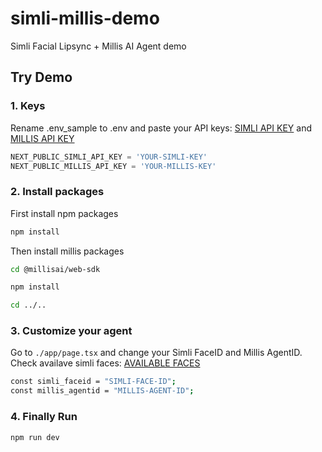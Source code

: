 # simli-millis-demo
 Simli Facial Lipsync + Millis AI Agent demo 
 
 ## Try Demo
 ### 1. Keys
Rename .env_sample to .env and paste your API keys: [SIMLI API KEY](https://www.simli.com/profile) and [MILLIS API KEY](https://www.millis.ai/)
```js
NEXT_PUBLIC_SIMLI_API_KEY = 'YOUR-SIMLI-KEY'
NEXT_PUBLIC_MILLIS_API_KEY = 'YOUR-MILLIS-KEY'
```

### 2. Install packages
First install npm packages
```bash
npm install
```
Then install millis packages
```bash
cd @millisai/web-sdk
```
```bash
npm install
```
```bash
cd ../..
```

### 3. Customize your agent
Go to `./app/page.tsx` and change your Simli FaceID and Millis AgentID. <br/>
Check availave simli faces: [AVAILABLE FACES](https://docs.simli.com/api-reference/available-faces)
```bash
const simli_faceid = "SIMLI-FACE-ID";
const millis_agentid = "MILLIS-AGENT-ID";
```

### 4. Finally Run
```bash
npm run dev
```
